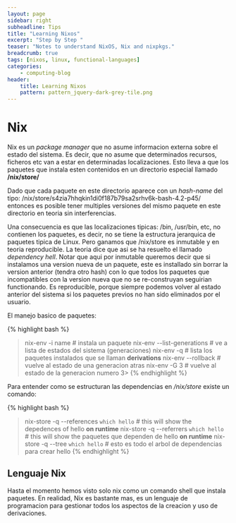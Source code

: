 ```yaml
---
layout: page
sidebar: right
subheadline: Tips
title: "Learning Nixos"
excerpt: "Step by Step "
teaser: "Notes to understand NixOS, Nix and nixpkgs."
breadcrumb: true
tags: [nixos, linux, functional-languages]
categories:
    - computing-blog
header:
    title: Learning Nixos
    pattern: pattern_jquery-dark-grey-tile.png
---
```


Nix
====

Nix es un *package manager* que no asume informacion externa  sobre el estado del sistema.
Es decir, que no asume que determinados recursos, ficheros etc van a estar en determinadas
localizaciones. Esto lleva a que los paquetes que instala esten contenidos en un directorio
especial llamado **/nix/store/**

Dado que cada paquete en este directorio aparece con un *hash-name* del tipo:
/nix/store/s4zia7hhqkin1di0f187b79sa2srhv6k-bash-4.2-p45/
entonces es posible tener multiples versiones del mismo paquete en este directorio en teoria
sin interferencias.

Una consecuencia es que las localizaciones tipicas: /bin,  /usr/bin, etc, no contienen los 
paquetes, es decir, no se tiene la estructura jerarquica de paquetes tipica de Linux. Pero 
ganamos que /nix/store es inmutable y en teoria reproducible. La teoria dice que asi se
ha resuelto el llamado *dependency hell*. Notar que aqui por inmutable queremos decir que
si instalamos una version nueva de un paquete, este es installado sin borrar la version
anterior (tendra otro hash) con lo que todos los paquetes que incompatibles con la version
nueva que no se re-construyan seguirian functionando. Es reproducible, porque siempre podemos
volver al estado anterior del sistema si los paquetes previos no han sido eliminados por 
el usuario.

El manejo basico de paquetes:

{% highlight bash %}
>  nix-env -i name             # instala un paquete
>  nix-env --list-generations  # ve a lista de estados del sistema (generaciones)
>  nix-env -q                  # lista los paquetes instalados que se llaman **derivations**
>  nix-env --rollback          # vuelve al estado de una generacion atras
>  nix-env -G 3                # vuelve al estado de la generacion numero 3> 
{% endhighlight %}

Para entender como se estructuran las dependencias en */nix/store* existe un comando:

{% highlight bash %}
>  nix-store -q --references `which hello`  # this will show the depedences of hello **on runtime**
>  nix-store -q --referrers `which hello`   # this will show the paquetes que dependen de hello **on runtime**
>  nix-store -q --tree `which hello`        # esto es todo el arbol de dependencias para crear hello
{% endhighlight %}

Lenguaje Nix
------------

Hasta el momento hemos visto solo nix como un comando shell que instala paquetes. En realidad, Nix es bastante mas,
es un lenguaje de programacion para gestionar todos los aspectos de la creacion y uso de derivaciones.




